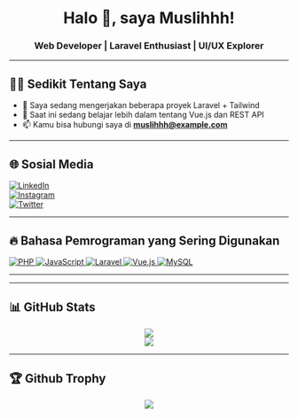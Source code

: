 <h1 align="center">Halo 👋, saya Muslihhh!</h1>
<h3 align="center">Web Developer | Laravel Enthusiast | UI/UX Explorer</h3>

---

## 🧑‍💻 Sedikit Tentang Saya
- 🔭 Saya sedang mengerjakan beberapa proyek Laravel + Tailwind
- 🌱 Saat ini sedang belajar lebih dalam tentang Vue.js dan REST API
- 📫 Kamu bisa hubungi saya di **muslihhh@example.com**

---

## 🌐 Sosial Media

[![LinkedIn](https://img.shields.io/badge/LinkedIn-0077B5?style=for-the-badge&logo=linkedin&logoColor=white)](https://linkedin.com/in/muslihhh)  
[![Instagram](https://img.shields.io/badge/Instagram-E4405F?style=for-the-badge&logo=instagram&logoColor=white)](https://instagram.com/muslihhh)  
[![Twitter](https://img.shields.io/badge/Twitter-1DA1F2?style=for-the-badge&logo=twitter&logoColor=white)](https://twitter.com/muslihhh)

---

## 🔥 Bahasa Pemrograman yang Sering Digunakan

<p align="left">
  <a href="https://www.php.net" target="_blank">
    <img src="https://img.shields.io/badge/PHP-777BB4?style=for-the-badge&logo=php&logoColor=white" alt="PHP" />
  </a>
  <a href="https://www.javascript.com" target="_blank">
    <img src="https://img.shields.io/badge/JavaScript-F7DF1E?style=for-the-badge&logo=javascript&logoColor=black" alt="JavaScript" />
  </a>
  <a href="https://laravel.com" target="_blank">
    <img src="https://img.shields.io/badge/Laravel-F55247?style=for-the-badge&logo=laravel&logoColor=white" alt="Laravel" />
  </a>
  <a href="https://vuejs.org" target="_blank">
    <img src="https://img.shields.io/badge/Vue.js-42b883?style=for-the-badge&logo=vue.js&logoColor=white" alt="Vue.js" />
  </a>
  <a href="https://www.mysql.com" target="_blank">
    <img src="https://img.shields.io/badge/MySQL-005C84?style=for-the-badge&logo=mysql&logoColor=white" alt="MySQL" />
  </a>
</p>


---


---

## 📊 GitHub Stats

<p align="center">
  <img src="https://github-readme-stats.vercel.app/api?username=muslihhh&show_icons=true&theme=tokyonight" />
  <br />
  <img src="https://github-readme-streak-stats.herokuapp.com?user=muslihhh&theme=tokyonight" />
</p>

---

## 🏆 Github Trophy

<p align="center">
  <img src="https://github-profile-trophy.vercel.app/?username=muslihhh&theme=onestar&row=1" />
</p>
